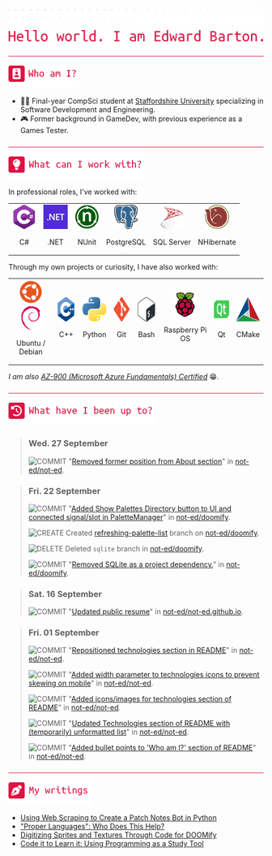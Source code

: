 <div align="left">
<img src="./greebles/dots.png">
<img src="./greebles/hero-greeting.png" alt="Hello, world. I am Edward Barton.">
</div>

<img align="center" width=1021 height=1 src="./greebles/line.png">

<div align="left">
<img src="./greebles/header-about.png" alt="Who am I?"></img>

- :student: Final-year CompSci student at [Staffordshire University](https://www.staffs.ac.uk/) specializing in Software Development and Engineering.
- :video_game: Former background in GameDev, with previous experience as a Games Tester.
 
</div>

<img align="center" width=1021 height=1 src="./greebles/line.png">

<div align="left">
<img src="./greebles/header-technologies.png" alt="What can I work with?"></img>

In professional roles, I've worked with:

<table align="center">
<tr>
<td align="center">
<img width=48 height=48 src="./greebles/tech/csharp.png">

C#
</td>
<td align="center">
<img width=48 height=48 src="./greebles/tech/dotnet.png">

.NET
</td>
<td align="center">
<img width=48 height=48 src="./greebles/tech/nunit.png">

NUnit
</td>
<td align="center">
<img width=48 height=48 src="./greebles/tech/postgresql.png">

PostgreSQL
</td>
<td align="center">
<img width=48 height=48 src="./greebles/tech/sqlserver.png">

SQL Server
</td>
<td align="center">
<img width=48 height=48 src="./greebles/tech/nhibernate.png">

NHibernate
</td>
<tr>
</table>

Through my own projects or curiosity, I have also worked with:

<table align="center">
<tr>
<td align="center">
<img width=48 height=48 src="./greebles/tech/ubuntu.png">
<img width=48 height=48 src="./greebles/tech/debian.png">

Ubuntu / Debian
</td>
<td align="center">
<img width=48 height=48 src="./greebles/tech/cplusplus.png">

C++
</td>
<td align="center">
<img width=48 height=48 src="./greebles/tech/python.png">

Python
</td>
<td align="center">
<img width=48 height=48 src="./greebles/tech/git.png">

Git
</td>
<td align="center">
<img width=48 height=48 src="./greebles/tech/bash.png">

Bash
</td>
<td align="center">
<img width=48 height=48 src="./greebles/tech/raspberrypi.png">

Raspberry Pi OS
</td>
<td align="center">
<img width=48 height=48 src="./greebles/tech/qt.png">

Qt
</td>
<td align="center">
<img width=48 height=48 src="./greebles/tech/cmake.png">

CMake
</td>
</tr>
</table>

*I am also [AZ-900 (Microsoft Azure Fundamentals) Certified](https://learn.microsoft.com/en-gb/users/not-ed/credentials/84505f8dcf8a6f35)* :grin:.

</div>

<img align="center" width=1021 height=1 src="./greebles/line.png">

<div align="left">
<img src="./greebles/header-history.png" alt="What have I been up to?"></img>

<!-- Content is removed and re-populated here automatically by Github actions, do not put anything here manually.-->
<!-- HISTORY_START -->

> ### Wed. 27 September
>
> ![COMMIT](https://img.shields.io/badge/COMMIT-1173E0?style=flat-square) "[Removed former position from About section](https://github.com/not-ed/not-ed/commit/bde92337b158ad72a00030fff10fca02540ceec9)" in [not-ed/not-ed](https://github.com/not-ed/not-ed).

> ### Fri. 22 September
>
> ![COMMIT](https://img.shields.io/badge/COMMIT-1173E0?style=flat-square) "[Added Show Palettes Directory button to UI and connected signal/slot in PaletteManager](https://github.com/not-ed/doomify/commit/be9e2de781f4b0735043065e8f8ea5845a7bcc5d)" in [not-ed/doomify](https://github.com/not-ed/doomify).
>
> ![CREATE](https://img.shields.io/badge/CREATE-11E05E?style=flat-square) Created [refreshing-palette-list](https://github.com/not-ed/doomify/tree/refreshing-palette-list) branch on [not-ed/doomify](https://github.com/not-ed/doomify).
>
> ![DELETE](https://img.shields.io/badge/DELETE-E01142?style=flat-square) Deleted `sqlite` branch in [not-ed/doomify](https://github.com/not-ed/doomify).
>
> ![COMMIT](https://img.shields.io/badge/COMMIT-1173E0?style=flat-square) "[Removed SQLite as a project dependency.](https://github.com/not-ed/doomify/commit/8730cbb6faae763f22bc7075114281d7227cb7de)" in [not-ed/doomify](https://github.com/not-ed/doomify).

> ### Sat. 16 September
>
> ![COMMIT](https://img.shields.io/badge/COMMIT-1173E0?style=flat-square) "[Updated public resume](https://github.com/not-ed/not-ed.github.io/commit/4980030a5d6518b312be991e6c8f877e9fcd10e9)" in [not-ed/not-ed.github.io](https://github.com/not-ed/not-ed.github.io).

> ### Fri. 01 September
>
> ![COMMIT](https://img.shields.io/badge/COMMIT-1173E0?style=flat-square) "[Repositioned technologies section in README](https://github.com/not-ed/not-ed/commit/a3323dd8132b02637ce6701f0f2b203c3f89641b)" in [not-ed/not-ed](https://github.com/not-ed/not-ed).
>
> ![COMMIT](https://img.shields.io/badge/COMMIT-1173E0?style=flat-square) "[Added width parameter to technologies icons to prevent skewing on mobile](https://github.com/not-ed/not-ed/commit/156ea49c60d65fd547573f2303e3d79058e61cfa)" in [not-ed/not-ed](https://github.com/not-ed/not-ed).
>
> ![COMMIT](https://img.shields.io/badge/COMMIT-1173E0?style=flat-square) "[Added icons/images for technologies section of README](https://github.com/not-ed/not-ed/commit/8e535bdd5edea13246ad840378ca3ee447e0750c)" in [not-ed/not-ed](https://github.com/not-ed/not-ed).
>
> ![COMMIT](https://img.shields.io/badge/COMMIT-1173E0?style=flat-square) "[Updated Technologies section of README with (temporarily) unformatted list](https://github.com/not-ed/not-ed/commit/9ae972d1fa212784751c55f9d2964b2c9d3e6f75)" in [not-ed/not-ed](https://github.com/not-ed/not-ed).
>
> ![COMMIT](https://img.shields.io/badge/COMMIT-1173E0?style=flat-square) "[Added bullet points to 'Who am I?' section of README](https://github.com/not-ed/not-ed/commit/72ea8c7f165cf99e78be8d1c6f418386fd408001)" in [not-ed/not-ed](https://github.com/not-ed/not-ed).

<!-- HISTORY_END -->

</div>

<img align="center" width=1021 height=1 src="./greebles/line.png" alt="My writings">

<div align="left">
<img src="./greebles/header-articles.png"></img>

- [Using Web Scraping to Create a Patch Notes Bot in Python](https://www.linkedin.com/pulse/using-web-scraping-create-patch-notes-bot-python-edward-barton/)
- ["Proper Languages": Who Does This Help?](https://www.linkedin.com/pulse/proper-languages-who-does-help-edward-barton)
- [Digitizing Sprites and Textures Through Code for DOOMify](https://www.linkedin.com/pulse/digitizing-sprites-textures-through-code-doomify-edward-barton/)
- [Code it to Learn it: Using Programming as a Study Tool](https://www.linkedin.com/pulse/code-learn-using-programming-study-tool-edward-barton/)
</div>
